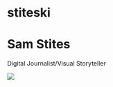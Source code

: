 stiteski
========
<!DOCTYPE html>
<html>
<h1> Sam Stites </h1>
  <p> Digital Journalist/Visual Storyteller </P> 
    <img src="http://dailyemerald.com/wp-content/uploads/2013/04/130409.ajm_.eic-portrait_4591_1.jpg">
    


</html>

    

